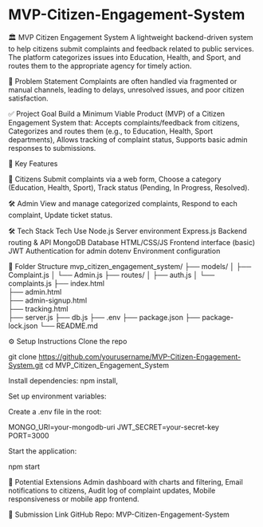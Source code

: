 # MVP-Citizen-Engagement-System

🏛️ MVP Citizen Engagement System
A lightweight backend-driven system to help citizens submit complaints and feedback related to public services. The platform categorizes issues into Education, Health, and Sport, and routes them to the appropriate agency for timely action.


📌 Problem Statement
Complaints are often handled via fragmented or manual channels, leading to delays, unresolved issues, and poor citizen satisfaction.


✅ Project Goal
Build a Minimum Viable Product (MVP) of a Citizen Engagement System that:
Accepts complaints/feedback from citizens,
Categorizes and routes them (e.g., to Education, Health, Sport departments),
Allows tracking of complaint status,
Supports basic admin responses to submissions.


🔧 Key Features

👥 Citizens
Submit complaints via a web form,
Choose a category (Education, Health, Sport),
Track status (Pending, In Progress, Resolved).

🛠 Admin
View and manage categorized complaints,
Respond to each complaint,
Update ticket status.

🛠 Tech Stack
Tech	Use
Node.js	Server environment
Express.js	Backend routing & API
MongoDB	Database
HTML/CSS/JS	Frontend interface (basic)
JWT	Authentication for admin
dotenv	Environment configuration

📁 Folder Structure
mvp_citizen_engagement_system/
├── models/
│   ├── Complaint.js
│   └── Admin.js
├── routes/
│   ├── auth.js
│   └── complaints.js
├── index.html             
├── admin.html             
├── admin-signup.html             
├── tracking.html             
├── server.js
├── db.js
├── .env
├── package.json
├── package-lock.json
└── README.md

⚙️ Setup Instructions
Clone the repo

git clone https://github.com/yourusername/MVP-Citizen-Engagement-System.git
cd MVP_Citizen_Engagement_System

Install dependencies:
npm install,

Set up environment variables:

Create a .env file in the root:

MONGO_URI=your-mongodb-uri
JWT_SECRET=your-secret-key
PORT=3000

Start the application:

npm start

🧠 Potential Extensions
Admin dashboard with charts and filtering,
Email notifications to citizens,
Audit log of complaint updates,
Mobile responsiveness or mobile app frontend.

📎 Submission Link
GitHub Repo: MVP-Citizen-Engagement-System

